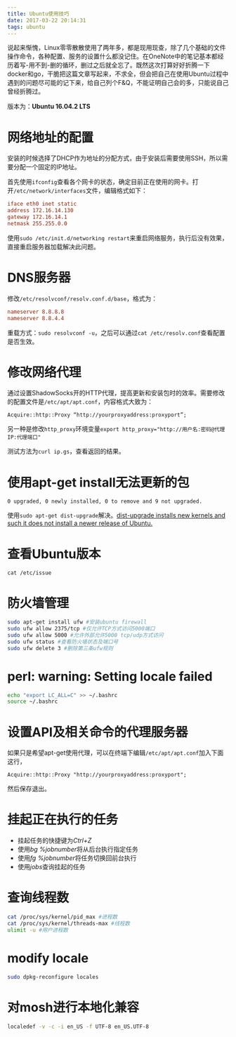 ```yaml
---
title: Ubuntu使用技巧
date: 2017-03-22 20:14:31
tags: ubuntu
---
```


说起来惭愧，Linux零零散散使用了两年多，都是现用现查，除了几个基础的文件操作命令，各种配置、服务的设置什么都没记住。在OneNote中的笔记基本都经历着写-用不到-删的循环，删过之后就全忘了。既然这次打算好好折腾一下docker和go，干脆把这篇文章写起来，不求全，但会把自己在使用Ubuntu过程中遇到的问题尽可能的记下来，给自己列个F&Q，不能证明自己会的多，只能说自己曾经折腾过。

版本为：**Ubuntu 16.04.2 LTS**

# 网络地址的配置

安装的时候选择了DHCP作为地址的分配方式，由于安装后需要使用SSH，所以需要分配一个固定的IP地址。

首先使用`ifconfig`查看各个网卡的状态，确定目前正在使用的网卡。打开`/etc/network/interfaces`文件，编辑格式如下：

``` conf
iface eth0 inet static
address 172.16.14.130
gateway 172.16.14.1
netmask 255.255.0.0
```

使用`sudo /etc/init.d/networking restart`来重启网络服务，执行后没有效果，直接重启服务器加载解决此问题。

# DNS服务器

修改`/etc/resolvconf/resolv.conf.d/base`，格式为：

``` conf
nameserver 8.8.8.8
nameserver 8.8.4.4
```

重载方式：`sudo resolvconf -u`，之后可以通过`cat /etc/resolv.conf`查看配置是否生效。

# 修改网络代理

通过设置ShadowSocks开的HTTP代理，提高更新和安装包时的效率。需要修改的配置文件是`/etc/apt/apt.conf`，内容格式大致为：

`Acquire::http::Proxy “http://yourproxyaddress:proxyport”;`

另一种是修改`http_proxy`环境变量`export http_proxy="http://用户名:密码@代理IP:代理端口"`

测试方法为`curl ip.gs`，查看返回的结果。

# 使用apt-get install无法更新的包

`0 upgraded, 0 newly installed, 0 to remove and 9 not upgraded.`

使用`sudo apt-get dist-upgrade`解决。[dist-upgrade installs new kernels and such it does not install a newer release of Ubuntu.](http://askubuntu.com/questions/352635/0-upgraded-0-newly-installed-0-to-remove-and-428-not-upgraded)

# 查看Ubuntu版本

`cat /etc/issue`

# 防火墙管理

``` bash
sudo apt-get install ufw #安装ubuntu firewall
sudo ufw allow 2375/tcp #仅允许TCP方式访问5000端口
sudo ufw allow 5000 #允许外部允许5000 tcp/udp方式访问
sudo ufw status #查看防火墙状态及端口号
sudo ufw delete 3 #删除第三条ufw规则
```

# perl: warning: Setting locale failed

``` bash
echo "export LC_ALL=C" >> ~/.bashrc
source ~/.bashrc
```

# 设置API及相关命令的代理服务器

 如果只是希望apt-get使用代理，可以在终端下编辑`/etc/apt/apt.conf`加入下面这行，
```
Acquire::http::Proxy "http://yourproxyaddress:proxyport";
```
然后保存退出。

# 挂起正在执行的任务

* 挂起任务的快捷键为*Ctrl+Z*
* 使用*bg %jobnumber*将从后台执行指定任务
* 使用*fg %jobnumber*将任务切换回前台执行
* 使用*jobs*查询挂起的任务

# 查询线程数
``` bash
cat /proc/sys/kernel/pid_max #进程数
cat /proc/sys/kernel/threads-max #线程数
ulimit -u #用户进程数
```

# modify locale
``` bash
sudo dpkg-reconfigure locales
```

# 对mosh进行本地化兼容
``` bash
localedef -v -c -i en_US -f UTF-8 en_US.UTF-8
```